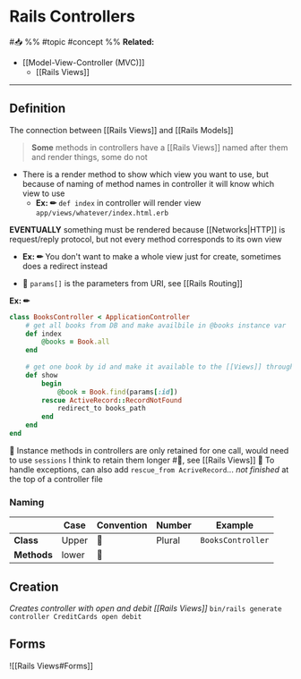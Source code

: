 # Rails Controllers
#📥 
%%
#topic
#concept
%%
**Related:**
-  [[Model-View-Controller (MVC)]]
	-  [[Rails Views]]

---

## Definition
The connection between [[Rails Views]] and [[Rails Models]]



> **Some** methods in controllers have a [[Rails Views]] named after them and render things, some do not
- There is a render method to show which view you want to use, but because of naming of method names in controller it will know which view to use
	- **Ex: ✏**  `def index` in controller will render view `app/views/whatever/index.html.erb`

**EVENTUALLY** something must be rendered because [[Networks|HTTP]] is request/reply protocol, but not every method corresponds to its own view
- **Ex: ✏**  You don't want to make a whole view just for create, sometimes does a redirect instead


- 📝 `params[]` is the parameters from URI, see [[Rails Routing]]

**Ex: ✏**  

```Ruby
class BooksController < ApplicationController
	# get all books from DB and make availbile in @books instance var
	def index
		@books = Book.all
	end
	
	# get one book by id and make it available to the [[Views]] through instance var @book
	def show
		begin
			@book = Book.find(params[:id])
		rescue ActiveRecord::RecordNotFound
			redirect_to books_path
		end
	end
end


```

📝 Instance methods in controllers are only retained for one call, would need to use `sessions` I think to retain them longer #📌, see [[Rails Views]]
📝 To handle exceptions, can also add `rescue_from AcriveRecord`... *not finished* at the top of a controller file 

### Naming

 |             | Case  | Convention | Number | Example           |
 | ----------- | ----- | ---------- | ------ | ----------------- |
 | **Class**   | Upper | 🐫         | Plural | `BooksController` |
 | **Methods** | lower | 🐍         |        |                   |


## Creation
*Creates controller with open and debit [[Rails Views]]*
`bin/rails generate controller CreditCards open debit`

## Forms
![[Rails Views#Forms]]